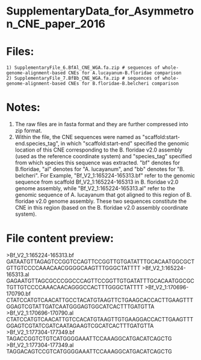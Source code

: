 # SupplementaryData_for_Asymmetron_CNE_paper_2016

# Files:
    1) SupplementaryFile_6.BfAl_CNE_WGA.fa.zip # sequences of whole-genome-alignment-based CNEs for A.lucayanum-B.floridae comparison
    2) SupplementaryFile_7.BfBb_CNE_WGA.fa.zip # sequences of whole-genome-alignment-based CNEs for B.floridae-B.belcheri comparison

# Notes:
  1) The raw files are in fasta format and they are further compressed into zip format.
  2) Within the file, the CNE sequences were named as "scaffold:start-end.species_tag", in which "scaffold:start-end" specified the genomic location of this CNE corresponding to the B. floridae v2.0 assembly (used as the reference coordinate system) and "species_tag" specified from which species this sequence was extracted. "bf" denotes for B.floridae, "al" denotes for "A. lucayanum", and "bb" denotes for "B. belcheri". For Example, "Bf_V2_1:165224-165313.bf" refer to the genomic sequence from scaffold Bf_V2_1:165224-165313 in B. floridae v2.0 genome assembly, while "Bf_V2_1:165224-165313.al" refer to the genomic sequence of A. lucayanum that got aligned to this region of B. floridae v2.0 genome assembly. These two sequences constitute the CNE in this region (based on the B. floridae v2.0 assembly coordinate system).

# File content preview:
  \>Bf_V2_1:165224-165313.bf
  GATAATGTTAGAGTCCGGTCCAGTTCCGGTTGTGATATTTGCACAATGGCGCTGTTGTCCCCAAACAACGGGGCAAGTTTGGGCTATTTT
  \>Bf_V2_1:165224-165313.al
  GAGAATGTTAGCGCCCGGCCCAGTTCCGGTTGTGATATTTGCACAATGGCGCTGTTGTCCCCAAACAACAGGGCCACTTTGGGCTATTTT
  \>Bf_V2_1:170696-170790.bf
  CTATCCATGTCAACATTGCCTACATGTAAGTTCTGAAGCACCACTTGAAGTTTGGAGTCGTATTGATCAATGGGAGTGGCATCACTTTGATGTTA
  \>Bf_V2_1:170696-170790.al
  CTATCCATGTCAACATTGTCCACATGTAAGTTGTGAAGGACCACTTGAAGTTTGGAGTCGTATCGATCAATAGAAGTCGCATCACTTTGATGTTA
  \>Bf_V2_1:177304-177349.bf
  TAGACCGGTCTGTCATGGGGAAATTCCAAAGGCATGACATCAGCTG
  \>Bf_V2_1:177304-177349.al
  TAGGACAGTCCGTCATGGGGAAATTCCAAAGGCATGACATCAGCTG
  





